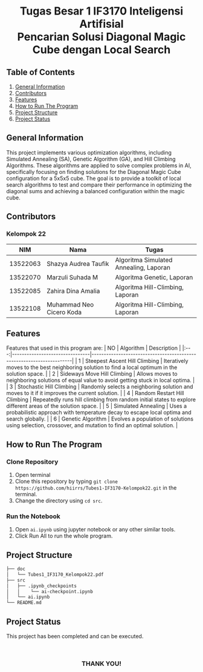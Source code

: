 <h1 align="center"> Tugas Besar 1 IF3170 Inteligensi Artifisial <br>Pencarian Solusi Diagonal Magic Cube dengan Local Search</h1>

## Table of Contents
1. [General Information](#general-information)
2. [Contributors](#contributors)
3. [Features](#features)
4. [How to Run The Program](#how-to-run-the-program)
5. [Project Structure](#project-structure)
6. [Project Status](#project-status)


## General Information
This project implements various optimization algorithms, including Simulated Annealing (SA), Genetic Algorithm (GA), and Hill Climbing Algorithms. These algorithms are applied to solve complex problems in AI, specifically focusing on finding solutions for the Diagonal Magic Cube configuration for a 5x5x5 cube. The goal is to provide a toolkit of local search algorithms to test and compare their performance in optimizing the diagonal sums and achieving a balanced configuration within the magic cube.

## Contributors
### **Kelompok 22**
|   NIM    |                  Nama                |                 Tugas                 |
| :------: | ------------------------------------ | --------------------------------------|
| 13522063 |        Shazya Audrea Taufik          | Algoritma Simulated Annealing, Laporan|
| 13522070 |          Marzuli Suhada M            | Algoritma Genetic, Laporan            |
| 13522085 |         Zahira Dina Amalia           | Algoritma Hill-Climbing, Laporan      |
| 13522108 |      Muhammad Neo Cicero Koda        | Algoritma Hill-Climbing, Laporan      |


## Features
Features that used in this program are:
| NO  | Algorithm                      | Description                                                          |
|:---:|--------------------------------|----------------------------------------------------------------------|
| 1   | Steepest Ascent Hill Climbing  | Iteratively moves to the best neighboring solution to find a local optimum in the solution space.     |
| 2   | Sideways Move Hill Climbing    | Allows moves to neighboring solutions of equal value to avoid getting stuck in local optima.     |
| 3   | Stochastic Hill Climbing       | Randomly selects a neighboring solution and moves to it if it improves the current solution.     |
| 4   | Random Restart Hill Climbing   | Repeatedly runs hill climbing from random initial states to explore different areas of the solution space.     |
| 5   | Simulated Annealing            | Uses a probabilistic approach with temperature decay to escape local optima and search globally.     |
| 6   | Genetic Algorithm              | Evolves a population of solutions using selection, crossover, and mutation to find an optimal solution.     |


## How to Run The Program
### Clone Repository
1. Open terminal
2. Clone this repository by typing `git clone https://github.com/hiirrs/Tubes1-IF3170-Kelompok22.git` in the terminal.
3. Change the directory using `cd src`.
### Run the Notebook
1. Open `ai.ipynb` using jupyter notebook or any other similar tools.
2. Click Run All to run the whole program.

## Project Structure
```bash
├── doc     
│   └── Tubes1_IF3170_Kelompok22.pdf                               
├── src 
│   ├── .ipynb_checkpoints
│   │    └── ai-checkpoint.ipynb                       
│   └── ai.ipynb                
└── README.md                       
```

## Project Status
This project has been completed and can be executed.

<br>
<h3 align="center"> THANK YOU! </h3>